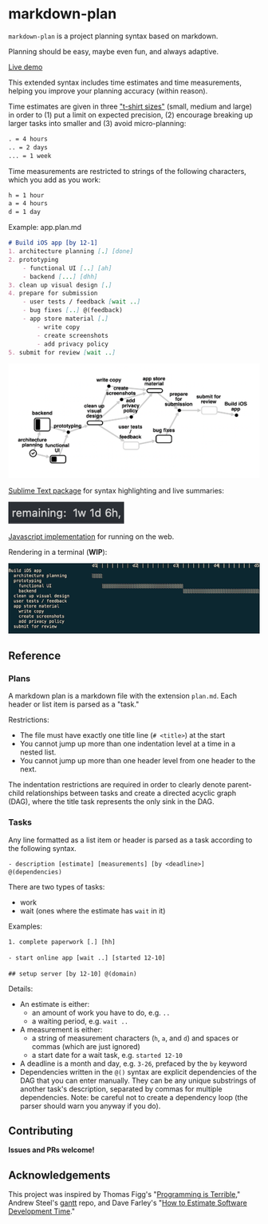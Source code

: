 # markdown-plan

`markdown-plan` is a project planning syntax based on markdown. 

Planning should be easy, maybe even fun, and always adaptive.

[Live demo](https://rexgarland.dev/app/markdown-plan/)

This extended syntax includes time estimates and time measurements, helping you improve your planning accuracy (within reason).

Time estimates are given in three ["t-shirt sizes"](https://www.youtube.com/watch?v=v21jg8wb1eU) (small, medium and large) in order to (1) put a limit on expected precision, (2) encourage breaking up larger tasks into smaller and (3) avoid micro-planning:
```txt
. = 4 hours
.. = 2 days
... = 1 week
```

Time measurements are restricted to strings of the following characters, which you add as you work:
```txt
h = 1 hour
a = 4 hours
d = 1 day
```

Example: app.plan.md

```md
# Build iOS app [by 12-1]
1. architecture planning [.] [done]
2. prototyping
	- functional UI [..] [ah]
	- backend [...] [dhh]
3. clean up visual design [.]
4. prepare for submission
	- user tests / feedback [wait ..]
	- bug fixes [..] @(feedback)
	- app store material [.]
		- write copy
		- create screenshots
		- add privacy policy
5. submit for review [wait ..]
```

![generated DAG](images/dag.png)

[Sublime Text package](https://github.com/rexgarland/MarkdownPlan) for syntax highlighting and live summaries:

![status-bar](images/status-bar.png)

[Javascript implementation](https://github.com/rexgarland/markdown-plan-viewer) for running on the web.

Rendering in a terminal (**WIP**):

![gantt chart rendered in the terminal](images/example.png)

## Reference

### Plans

A markdown plan is a markdown file with the extension `plan.md`. Each header or list item is parsed as a "task."

Restrictions:
* The file must have exactly one title line (`# <title>`) at the start
* You cannot jump up more than one indentation level at a time in a nested list.
* You cannot jump up more than one header level from one header to the next.

The indentation restrictions are required in order to clearly denote parent-child relationships between tasks and create a directed acyclic graph (DAG), where the title task represents the only sink in the DAG.

### Tasks

Any line formatted as a list item or header is parsed as a task according to the following syntax.
```
- description [estimate] [measurements] [by <deadline>] @(dependencies)
```

There are two types of tasks:
- work
- wait (ones where the estimate has `wait` in it)

Examples:
```
1. complete paperwork [.] [hh]

- start online app [wait ..] [started 12-10]

## setup server [by 12-10] @(domain)
```

Details:
- An estimate is either:
	- an amount of work you have to do, e.g. `..`
	- a waiting period, e.g. `wait ..`
- A measurement is either:
	- a string of measurement characters (`h`, `a`, and `d`) and spaces or commas (which are just ignored)
	- a start date for a wait task, e.g. `started 12-10`
- A deadline is a month and day, e.g. `3-26`, prefaced by the `by` keyword
- Dependencies written in the `@()` syntax are explicit dependencies of the DAG that you can enter manually. They can be any unique substrings of another task's description, separated by commas for multiple dependencies. Note: be careful not to create a dependency loop (the parser should warn you anyway if you do).

## Contributing

**Issues and PRs welcome!**

## Acknowledgements

This project was inspired by Thomas Figg's "[Programming is Terrible](https://www.youtube.com/watch?v=csyL9EC0S0c)," Andrew Steel's [gantt](https://github.com/andrew-ls/gantt) repo, and Dave Farley's "[How to Estimate Software Development Time](https://www.youtube.com/watch?v=v21jg8wb1eU)."
